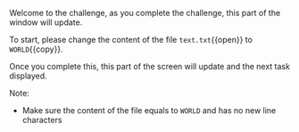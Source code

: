 Welcome to the challenge, as you complete the challenge, this part of the window will update.

To start, please change the content of the file `text.txt`{{open}} to `WORLD`{{copy}}.

Once you complete this, this part of the screen will update and the next task displayed.

Note:
- Make sure the content of the file equals to ```WORLD``` and has no new line characters